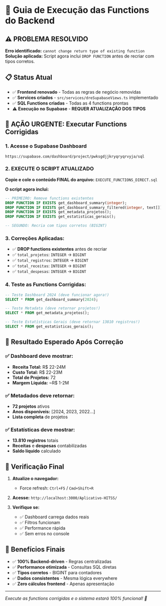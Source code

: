 # 🚀 Guia de Execução das Functions do Backend

## ⚠️ **PROBLEMA RESOLVIDO**
**Erro identificado:** `cannot change return type of existing function`  
**Solução aplicada:** Script agora inclui `DROP FUNCTION` antes de recriar com tipos corretos.

## 📋 Status Atual
- ✅ **Frontend renovado** - Todas as regras de negócio removidas
- ✅ **Services criados** - `src/services/dreSupabaseViews.ts` implementado
- ✅ **SQL Functions criadas** - Todas as 4 functions prontas
- ⚠️ **Execução no Supabase** - **REQUER ATUALIZAÇÃO DOS TIPOS**

## 🎯 **AÇÃO URGENTE: Executar Functions Corrigidas**

### 1. Acesse o Supabase Dashboard
```
https://supabase.com/dashboard/project/pwksgdjjkryqryqrvyja/sql
```

### 2. **EXECUTE O SCRIPT ATUALIZADO**
**Copie e cole o conteúdo FINAL do arquivo:** `EXECUTE_FUNCTIONS_DIRECT.sql`

**O script agora inclui:**
```sql
-- PRIMEIRO: Remove functions existentes
DROP FUNCTION IF EXISTS get_dashboard_summary(integer);
DROP FUNCTION IF EXISTS get_dashboard_summary_filtered(integer, text[]);
DROP FUNCTION IF EXISTS get_metadata_projetos();
DROP FUNCTION IF EXISTS get_estatisticas_gerais();

-- SEGUNDO: Recria com tipos corretos (BIGINT)
```

### 3. **Correções Aplicadas:**
- ✅ **DROP functions existentes** antes de recriar
- ✅ `total_projetos`: `INTEGER` → `BIGINT`
- ✅ `total_registros`: `INTEGER` → `BIGINT` 
- ✅ `total_receitas`: `INTEGER` → `BIGINT`
- ✅ `total_despesas`: `INTEGER` → `BIGINT`

### 4. **Teste as Functions Corrigidas:**
```sql
-- Teste Dashboard 2024 (deve funcionar agora!)
SELECT * FROM get_dashboard_summary(2024);

-- Teste Metadata (deve retornar projetos!)
SELECT * FROM get_metadata_projetos();

-- Teste Estatísticas Gerais (deve retornar 13810 registros!)
SELECT * FROM get_estatisticas_gerais();
```

## 🎯 **Resultado Esperado Após Correção**

### ✅ Dashboard deve mostrar:
- **Receita Total:** R$ 22-24M
- **Custo Total:** R$ 22-23M  
- **Total de Projetos:** 72
- **Margem Líquida:** ~R$ 1-2M

### ✅ Metadados deve retornar:
- **72 projetos** ativos
- **Anos disponíveis:** [2024, 2023, 2022...]
- **Lista completa** de projetos

### ✅ Estatísticas deve mostrar:
- **13.810 registros** totais
- **Receitas** e **despesas** contabilizadas
- **Saldo líquido** calculado

## 🔧 **Verificação Final**

1. **Atualize o navegador:**
   - Force refresh: `Ctrl+F5` / `Cmd+Shift+R`

2. **Acesse:** `http://localhost:3000/Aplicativo-HITSS/`

3. **Verifique se:**
   - ✅ Dashboard carrega dados reais
   - ✅ Filtros funcionam
   - ✅ Performance rápida
   - ✅ Sem erros no console

## 🎉 **Benefícios Finais**

- ✅ **100% Backend-driven** - Regras centralizadas
- ✅ **Performance otimizada** - Consultas SQL diretas  
- ✅ **Tipos corretos** - BIGINT para contadores
- ✅ **Dados consistentes** - Mesma lógica everywhere
- ✅ **Zero cálculos frontend** - Apenas apresentação

---

*Execute as functions corrigidas e o sistema estará 100% funcional! 🚀* 